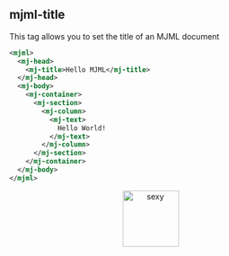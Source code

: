 ## mjml-title

This tag allows you to set the title of an MJML document

 ```xml
 <mjml>
   <mj-head>
     <mj-title>Hello MJML</mj-title>
   </mj-head>
   <mj-body>
     <mj-container>
       <mj-section>
         <mj-column>
           <mj-text>
             Hello World!
           </mj-text>
         </mj-column>
       </mj-section>
     </mj-container>
   </mj-body>
 </mjml>
 ```

<p align="center">
  <a href="https://mjml.io/try-it-live/component/head-title">
    <img width="100px" src="http://imgh.us/TRYITLIVE.svg" alt="sexy" />
  </a>
</p>
